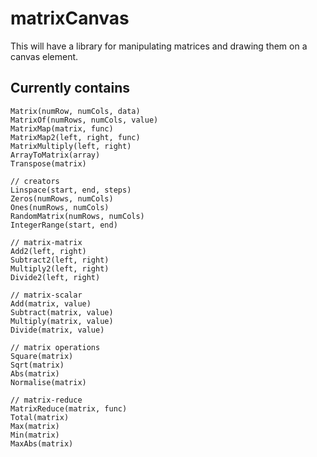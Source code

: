 # matrixCanvas

This will have a library for manipulating matrices and drawing them on a canvas element.

## Currently contains
```
Matrix(numRow, numCols, data)
MatrixOf(numRows, numCols, value)
MatrixMap(matrix, func)
MatrixMap2(left, right, func)
MatrixMultiply(left, right)
ArrayToMatrix(array)
Transpose(matrix)

// creators
Linspace(start, end, steps)
Zeros(numRows, numCols)
Ones(numRows, numCols)
RandomMatrix(numRows, numCols)
IntegerRange(start, end)

// matrix-matrix
Add2(left, right)
Subtract2(left, right)
Multiply2(left, right)
Divide2(left, right)

// matrix-scalar 
Add(matrix, value)
Subtract(matrix, value)
Multiply(matrix, value)
Divide(matrix, value)

// matrix operations
Square(matrix)
Sqrt(matrix)
Abs(matrix)
Normalise(matrix)
  
// matrix-reduce
MatrixReduce(matrix, func)
Total(matrix)
Max(matrix)
Min(matrix)
MaxAbs(matrix)
```